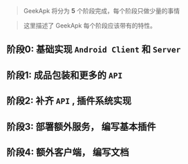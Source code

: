 > GeekApk 将分为 __5__ 个阶段完成，每个阶段只做少量的事情

> 这里描述了 GeekApk 每个阶段应该带有的特性。

## 阶段0: 基础实现 `Android Client` 和 `Server`

## 阶段1: 成品包装和更多的 `API`

## 阶段2: 补齐 `API` , 插件系统实现

## 阶段3: 部署额外服务， 编写基本插件

## 阶段4: 额外客户端， 编写文档
